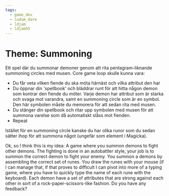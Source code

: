 ```yaml
---
tags:
  - game_dev
  - ludum_dare
  - ldjam
  - ldjam55
---
```

# Theme: Summoning

Ett spel där du summonar demoner genom att rita pentagram-liknande summoning circles med musen. Core game loop skulle kunna vara:
- Du får veta vilken fiende du ska möta härnäst och vilka attribut den har
- Du öppnar din 'spellbook' och bläddrar runt för att hitta någon demon som kontrar den fiende du möter. Varje demon har attribut som är starka och svaga mot varandra, samt en summoning circle som är en symbol. Den här symbolen måste du memorera för att sedan rita med musen.
- Du stänger din spellbook och ritar upp symbolen med musen för att summona varelse som då automatiskt slåss mot fienden.
- Repeat

Istället för en summoning circle kanske du har olika runor som du sedan sätter ihop för att summona något (ungefär som element i Magicka).

Ok, so I think this is my idea:
A game where you summon demons to fight other demons. The fighting is done in an autobattler style, your job is to summon the correct demon to fight your enemy. You summon a demons by assembling the correct set of runes. You draw the runes with your mouse (if I can manage that, if that proves to difficult I can pivot into more of a typing game, where you have to quickly type the name of each rune with the keyboard). Each demon have a set of attributes that are strong against each other in sort of a rock-paper-scissors-like fashion. Do you have any feedback?